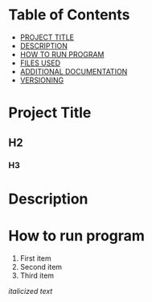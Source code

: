 # Table of Contents
- [PROJECT TITLE](#Project-Title)
- [DESCRIPTION](#Description)
- [HOW TO RUN PROGRAM](#How-to-run-program)
- [FILES USED](#files-used)
- [ADDITIONAL DOCUMENTATION](#additional-documentation)
- [VERSIONING](#versioning)


# Project Title
## H2
### H3

# Description

# How to run program
1. First item
2. Second item
3. Third item

*italicized text*
